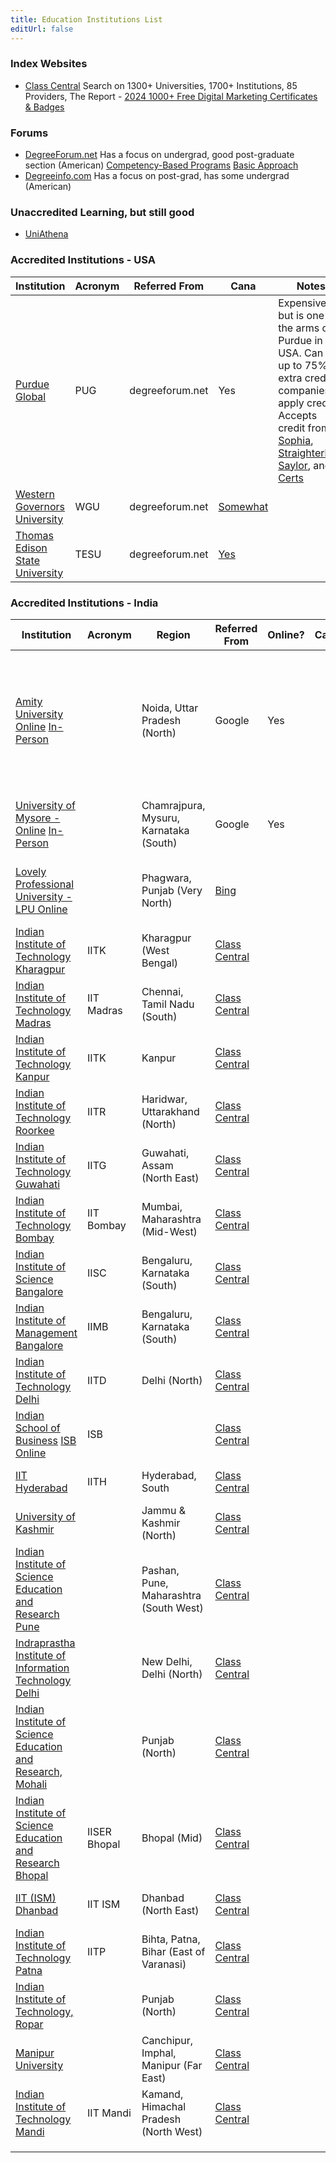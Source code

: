 ```yaml
---
title: Education Institutions List
editUrl: false
---
```


### Index Websites

* [Class Central](https://www.classcentral.com/) Search on 1300+ Universities, 1700+ Institutions, 85 Providers, The Report - [2024 1000+ Free Digital Marketing Certificates & Badges](https://www.classcentral.com/report/free-digital-marketing-certificates/)

### Forums

* [DegreeForum.net](https://www.degreeforum.net/mybb/) Has a focus on undergrad, good post-graduate section (American) [Competency-Based Programs](https://degreeforum.miraheze.org/wiki/Competency-Based_Programs) [Basic Approach](https://degreeforum.miraheze.org/wiki/The_Basic_Approach)
* [Degreeinfo.com](https://www.degreeinfo.com/index.php) Has a focus on post-grad, has some undergrad (American)

### Unaccredited Learning, but still good

* [UniAthena](https://uniathena.com/)

### Accredited Institutions - USA

| Institution                                             | Acronym | Referred From   | Cana                                                                  | Notes                                                                                                                                                                                                                                                                                                                                                                                                                          | Links                                                                                                                                                                                                                                                   |
| ------------------------------------------------------- | ------- | --------------- | --------------------------------------------------------------------- | ------------------------------------------------------------------------------------------------------------------------------------------------------------------------------------------------------------------------------------------------------------------------------------------------------------------------------------------------------------------------------------------------------------------------------ | ------------------------------------------------------------------------------------------------------------------------------------------------------------------------------------------------------------------------------------------------------- |
| [Purdue Global](https://www.purdueglobal.edu/)          | PUG     | degreeforum.net | Yes                                                                   | Expensive, but is one of the arms of Purdue in the USA. Can use up to 75% extra credit companies to apply credit. Accepts credit from [Sophia](https://purdueglobal.sophia.org/), [Straighterline](https://www.straighterline.com/colleges/purdue-university-global/), [Saylor](https://www.saylor.org/partners/credit/purdue-global/), and [IT Certs](https://www.purdueglobal.edu/transfer-students/it-certification-exams/) | [DF Wiki](https://degreeforum.miraheze.org/wiki/Purdue_University_Global) [ExcelTrack](https://www.purdueglobal.edu/student-experience/personalized-learning/) [External Credit](https://www.purdueglobal.edu/transfer-students/credit-by-exam-course/) |
| [Western Governors University](https://www.wgu.edu/)    | WGU     | degreeforum.net | [Somewhat](https://www.wgu.edu/admissions.html)                       |                                                                                                                                                                                                                                                                                                                                                                                                                                |                                                                                                                                                                                                                                                         |
| [Thomas Edison State University](https://www.tesu.edu/) | TESU    | degreeforum.net | [Yes](https://www.tesu.edu/admissions/requirements/international.php) |                                                                                                                                                                                                                                                                                                                                                                                                                                |                                                                                                                                                                                                                                                         |

### Accredited Institutions - India

| Institution                                                                                                        | Acronym      | Region                                 | Referred From                                                                                     | Online? | Cana | Notes                                                                                                                 | Links |
| ------------------------------------------------------------------------------------------------------------------ | ------------ | -------------------------------------- | ------------------------------------------------------------------------------------------------- | ------- | ---- | --------------------------------------------------------------------------------------------------------------------- | ----- |
| [Amity University Online](https://amityonline.com/) [In-Person](https://amity.edu/)                                |              | Noida, Uttar Pradesh (North)           | Google                                                                                            | Yes     |      | WES Canada accredited. Excellent websites. Private university. MCA Online is 3600USD. Seems like a solid pick so far. |       |
| [University of Mysore - Online](https://www.uni-mysore.in/) [In-Person](https://uni-mysore.ac.in/english-version/) |              | Chamrajpura, Mysuru, Karnataka (South) | Google                                                                                            | Yes     |      | "University18 Online Education Platform Partner"                                                                      |       |
| [Lovely Professional University - LPU Online](https://www.lpuonline.com/)                                          |              | Phagwara, Punjab (Very North)          | [Bing](https://www.bing.com/search?EID=MBSC\&form=BGGCMF\&pc=U763\&DPC=BG02\&q=online+mca+degree) |         |      | Not sure on the acreditation, needs more looking into                                                                 |       |
| [Indian Institute of Technology Kharagpur](https://www.iitkgp.ac.in/)                                              | IITK         | Kharagpur (West Bengal)                | [Class Central](https://www.classcentral.com/university/iit-kharagpur)                            |         |      | 584 Courses on Class central                                                                                          |       |
| [Indian Institute of Technology Madras](https://www.iitm.ac.in/)                                                   | IIT Madras   | Chennai, Tamil Nadu (South)            | [Class Central](https://www.classcentral.com/university/iitm)                                     |         |      | 418 Courses on Class central                                                                                          |       |
| [Indian Institute of Technology Kanpur](https://www.iitk.ac.in/)                                                   | IITK         | Kanpur                                 | [Class Central](https://www.classcentral.com/university/iitk)                                     |         |      | 381 Courses on Class Central                                                                                          |       |
| [Indian Institute of Technology Roorkee](https://www.iitr.ac.in/)                                                  | IITR         | Haridwar, Uttarakhand (North)          | [Class Central](https://www.classcentral.com/university/iit-roorkee)                              |         |      | 282 Courses on Class Central                                                                                          |       |
| [Indian Institute of Technology Guwahati]()                                                                        | IITG         | Guwahati, Assam (North East)           | [Class Central](https://www.classcentral.com/university/iit-guwahati)                             |         |      | 231 Courses on Class Central                                                                                          |       |
| [Indian Institute of Technology Bombay](https://www.iitb.ac.in/)                                                   | IIT Bombay   | Mumbai, Maharashtra (Mid-West)         | [Class Central](https://www.classcentral.com/university/iitb)                                     |         |      | 188 Courses on Class Central                                                                                          |       |
| [Indian Institute of Science Bangalore](https://iisc.ac.in/)                                                       | IISC         | Bengaluru, Karnataka (South)           | [Class Central](https://www.classcentral.com/university/iisc)                                     |         |      | 178 Courses on Class Central                                                                                          |       |
| [Indian Institute of Management Bangalore](https://www.iimb.ac.in/)                                                | IIMB         | Bengaluru, Karnataka (South)           | [Class Central](https://www.classcentral.com/university/iimb)                                     |         |      | 162 Courses on Class Central                                                                                          |       |
| [Indian Institute of Technology Delhi](https://home.iitd.ac.in/)                                                   | IITD         | Delhi (North)                          | [Class Central](https://www.classcentral.com/university/iitd)                                     |         |      | 127 Courses on Class Central                                                                                          |       |
| [Indian School of Business](https://www.isb.edu/en.html) [ISB Online](https://online.isb.edu/)                     | ISB          |                                        | [Class Central](https://www.classcentral.com/university/isb)                                      |         |      | 31 Courses on Class Central                                                                                           |       |
| [IIT Hyderabad](https://www.classcentral.com/university/iith)                                                      | IITH         | Hyderabad, South                       | [Class Central](https://www.classcentral.com/university/iith)                                     |         |      | 26 Courses on Class Central                                                                                           |       |
| [University of Kashmir](https://kashmiruniversity.ac.in/)                                                          |              | Jammu & Kashmir (North)                | [Class Central](https://www.classcentral.com/university/uoki)                                     |         |      | 25 Courses on Class Central                                                                                           |       |
| [Indian Institute of Science Education and Research Pune](https://www.iiserpune.ac.in/)                            |              | Pashan, Pune, Maharashtra (South West) | [Class Central](https://www.classcentral.com/university/iiser-pune)                               |         |      | 24 Courses on Class Central                                                                                           |       |
| [Indraprastha Institute of Information Technology Delhi](https://iiitd.ac.in/)                                     |              | New Delhi, Delhi (North)               | [Class Central](https://www.classcentral.com/university/iiitd)                                    |         |      | 13 Courses on Class Central                                                                                           |       |
| [Indian Institute of Science Education and Research, Mohali](https://www.iisermohali.ac.in/)                       |              | Punjab (North)                         | [Class Central](https://www.classcentral.com/university/iiser-mohali)                             |         |      | 13 Courses on Class Central                                                                                           |       |
| [Indian Institute of Science Education and Research Bhopal](https://www.iiserb.ac.in/)                             | IISER Bhopal | Bhopal (Mid)                           | [Class Central](https://www.classcentral.com/university/iiser-bhopal)                             |         |      | 13 Courses on Class Central                                                                                           |       |
| [IIT (ISM) Dhanbad](https://www.iitism.ac.in/)                                                                     | IIT ISM      | Dhanbad (North East)                   | [Class Central](https://www.classcentral.com/university/iitism-dhanbad)                           |         |      | 13 Courses on Class Central                                                                                           |       |
| [Indian Institute of Technology Patna](https://www.iitp.ac.in/)                                                    | IITP         | Bihta, Patna, Bihar (East of Varanasi) | [Class Central](https://www.classcentral.com/university/iit-patna)                                |         |      | 12 Courses on Class Central                                                                                           |       |
| [Indian Institute of Technology, Ropar](https://www.iitrpr.ac.in/)                                                 |              | Punjab (North)                         | [Class Central](https://www.classcentral.com/university/iitr)                                     |         |      | 12 Courses on Class Central                                                                                           |       |
| [Manipur University](https://www.manipuruniv.ac.in/)                                                               |              | Canchipur, Imphal, Manipur (Far East)  | [Class Central](https://www.classcentral.com/university/manipur)                                  |         |      | 12 Courses on Class Central                                                                                           |       |
| [Indian Institute of Technology Mandi](https://www.iitmandi.ac.in/)                                                | IIT Mandi    | Kamand, Himachal Pradesh (North West)  | [Class Central](https://www.classcentral.com/university/iit-mandi)                                |         |      | 7 Courses on Class Central                                                                                            |       |
|                                                                                                                    |              |                                        |                                                                                                   |         |      |                                                                                                                       |       |
|                                                                                                                    |              |                                        |                                                                                                   |         |      |                                                                                                                       |       |
|                                                                                                                    |              |                                        |                                                                                                   |         |      |                                                                                                                       |       |
